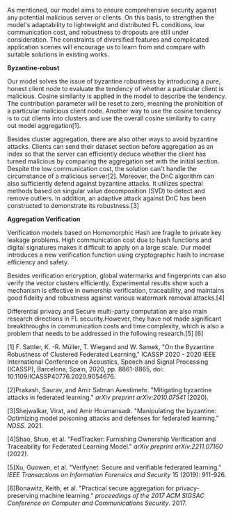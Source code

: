As mentioned, our model aims to ensure comprehensive security against any potential malicious server or clients. On this basis, to strengthen the model's adaptability to lightweight and distributed FL conditions, low communication cost, and robustness to dropouts are still under consideration. The constraints of diversified features and complicated application scenes will encourage us to learn from and compare with suitable solutions in existing works.

**Byzantine-robust**

Our model solves the issue of byzantine robustness by introducing a pure, honest client node to evaluate the tendency of whether a particular client is malicious. Cosine similarity is applied in the model to describe the tendency. The contribution parameter will be reset to zero, meaning the prohibition of a particular malicious client node. Another way to use the cosine tendency is to cut clients into clusters and use the overall cosine similarity to carry out model aggregation[1].

Besides cluster aggregation, there are also other ways to avoid byzantine attacks. Clients can send their dataset section before aggregation as an index so that the server can efficiently deduce whether the client has turned malicious by comparing the aggregation set with the initial section. Despite the low communication cost, the solution can't handle the circumstance of a malicious server[2]. Moreover, the DnC algorithm can also sufficiently defend against byzantine attacks. It utilizes spectral methods based on singular value decomposition (SVD) to detect and remove outliers. In addition, an adaptive attack against DnC has been constructed to demonstrate its robustness.[3]

**Aggregation Verification**

Verification models based on  Homomorphic Hash are fragile to private key leakage problems. High communication cost due to hash functions and digital signatures makes it difficult to apply on a large scale. Our model introduces a new verification function using cryptographic hash to increase efficiency and safety. 

Besides verification encryption, global watermarks and fingerprints can also verify the vector clusters efficiently. Experimental results show such a mechanism is effective in ownership verification, traceability, and maintains good fidelity and robustness against various watermark removal attacks.[4]

Differential privacy and Secure multi-party computation are also main research directions in FL security.However, they have not made significant breakthroughs in communication costs and time complexity, which is also a problem that needs to be addressed in the following research.[5] [6]

[1] F. Sattler, K. -R. Müller, T. Wiegand and W. Samek, "On the Byzantine Robustness of Clustered Federated Learning," ICASSP 2020 - 2020 IEEE International Conference on Acoustics, Speech and Signal Processing (ICASSP), Barcelona, Spain, 2020, pp. 8861-8865, doi: 10.1109/ICASSP40776.2020.9054676.

[2]Prakash, Saurav, and Amir Salman Avestimehr. "Mitigating byzantine attacks in federated learning." *arXiv preprint arXiv:2010.07541* (2020).

[3]Shejwalkar, Virat, and Amir Houmansadr. "Manipulating the byzantine: Optimizing model poisoning attacks and defenses for federated learning." *NDSS*. 2021.

[4]Shao, Shuo, et al. "FedTracker: Furnishing Ownership Verification and Traceability for Federated Learning Model." *arXiv preprint arXiv:2211.07160* (2022).

[5]Xu, Guowen, et al. "Verifynet: Secure and verifiable federated learning." *IEEE Transactions on Information Forensics and Security* 15 (2019): 911-926.

[6]Bonawitz, Keith, et al. "Practical secure aggregation for privacy-preserving machine learning." *proceedings of the 2017 ACM SIGSAC Conference on Computer and Communications Security*. 2017.